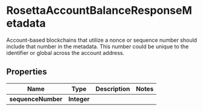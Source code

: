 

# RosettaAccountBalanceResponseMetadata

Account-based blockchains that utilize a nonce or sequence number should include that number in the metadata. This number could be unique to the identifier or global across the account address.

## Properties

Name | Type | Description | Notes
------------ | ------------- | ------------- | -------------
**sequenceNumber** | **Integer** |  | 



